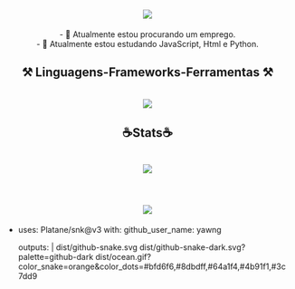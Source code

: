 <h1 align="center">
  <img src="https://readme-typing-svg.herokuapp.com/?font=Righteous&size=35&center=true&vCenter=true&width=500&height=70&duration=4000&lines=Olá!+☕;+me+chamo+Hugo!;" />
</h1>

<div align="center">
  - 💼 Atualmente estou procurando um emprego.
  <br>
  - 📓 Atualmente estou estudando JavaScript, Html e Python.
</div>

<h2 align="center">⚒️ Linguagens-Frameworks-Ferramentas ⚒️</h2>
<br>
<div align="center">
  <img src="https://skillicons.dev/icons?i=python,html,javascript,vscode,github" />
</div>

<h2 align="center">☕Stats☕</h2>
<br>
<div align="center">
  <img src="https://github-readme-stats.vercel.app/api?username=yawng&show_icons=true&theme=dark" />
</div>
<br>
<h1 align="center">
  <img src="https://readme-typing-svg.herokuapp.com/?font=Righteous&size=35&center=true&vCenter=true&width=500&height=70&duration=4000&lines=obrigado+pela+atenção!;" />
</h1>

- uses: Platane/snk@v3
  with:
    github_user_name: yawng

    outputs: |
      dist/github-snake.svg
      dist/github-snake-dark.svg?palette=github-dark
      dist/ocean.gif?color_snake=orange&color_dots=#bfd6f6,#8dbdff,#64a1f4,#4b91f1,#3c7dd9
